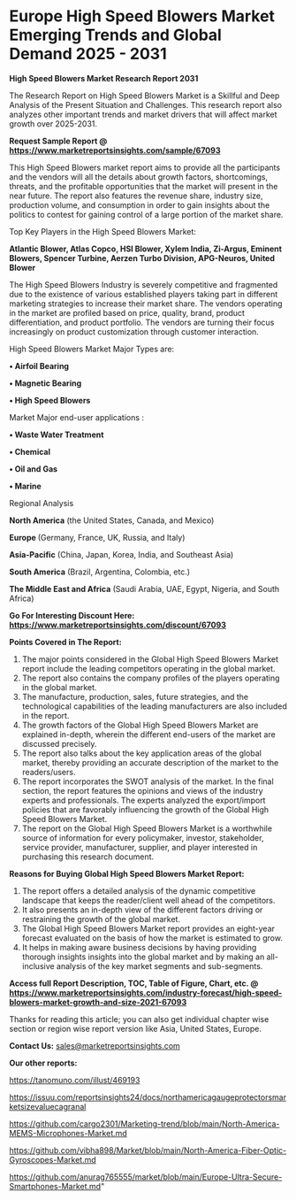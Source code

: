 # Europe High Speed Blowers Market Emerging Trends and Global Demand 2025 - 2031

<strong>High Speed Blowers Market Research Report 2031</strong>

The Research Report on High Speed Blowers Market is a Skillful and Deep Analysis of the Present Situation and Challenges. This research report also analyzes other important trends and market drivers that will affect market growth over 2025-2031.

<strong>Request Sample Report @ <a href=https://www.marketreportsinsights.com/sample/67093>https://www.marketreportsinsights.com/sample/67093</a></strong>

This High Speed Blowers market report aims to provide all the participants and the vendors will all the details about growth factors, shortcomings, threats, and the profitable opportunities that the market will present in the near future. The report also features the revenue share, industry size, production volume, and consumption in order to gain insights about the politics to contest for gaining control of a large portion of the market share.

Top Key Players in the High Speed Blowers Market:

<strong>Atlantic Blower, Atlas Copco, HSI Blower, Xylem India, Zi-Argus, Eminent Blowers, Spencer Turbine, Aerzen Turbo Division, APG-Neuros, United Blower</strong>

The High Speed Blowers Industry is severely competitive and fragmented due to the existence of various established players taking part in different marketing strategies to increase their market share. The vendors operating in the market are profiled based on price, quality, brand, product differentiation, and product portfolio. The vendors are turning their focus increasingly on product customization through customer interaction.

High Speed Blowers Market Major Types are:

<strong>• Airfoil Bearing

• Magnetic Bearing

• High Speed Blowers</strong>

Market Major end-user applications :

<strong>• Waste Water Treatment

• Chemical

• Oil and Gas

• Marine</strong>

Regional Analysis

</u><strong><b>North America</b></strong> (the United States, Canada, and Mexico)

<strong><b>Europe </b></strong>(Germany, France, UK, Russia, and Italy)

<strong><b>Asia-Pacific</b></strong> (China, Japan, Korea, India, and Southeast Asia)

<strong><b>South America</b></strong> (Brazil, Argentina, Colombia, etc.)

<strong><b>The Middle East and Africa</b></strong> (Saudi Arabia, UAE, Egypt, Nigeria, and South Africa)

<strong>Go For Interesting Discount Here: <a href=https://www.marketreportsinsights.com/discount/67093>https://www.marketreportsinsights.com/discount/67093</a></strong>

<strong>Points Covered in The Report:</strong>
<ol>
  <li>The major points considered in the Global High Speed Blowers Market report include the leading competitors operating in the global market.</li>
  <li>The report also contains the company profiles of the players operating in the global market.</li>
  <li>The manufacture, production, sales, future strategies, and the technological capabilities of the leading manufacturers are also included in the report.</li>
  <li>The growth factors of the Global High Speed Blowers Market are explained in-depth, wherein the different end-users of the market are discussed precisely.</li>
  <li>The report also talks about the key application areas of the global market, thereby providing an accurate description of the market to the readers/users.</li>
  <li>The report incorporates the SWOT analysis of the market. In the final section, the report features the opinions and views of the industry experts and professionals. The experts analyzed the export/import policies that are favorably influencing the growth of the Global High Speed Blowers Market.</li>
  <li>The report on the Global High Speed Blowers Market is a worthwhile source of information for every policymaker, investor, stakeholder, service provider, manufacturer, supplier, and player interested in purchasing this research document.</li>
</ol>
<strong>Reasons for Buying Global High Speed Blowers Market Report:</strong>

<ol>
  <li>The report offers a detailed analysis of the dynamic competitive landscape that keeps the reader/client well ahead of the competitors.</li>
  <li>It also presents an in-depth view of the different factors driving or restraining the growth of the global market.</li>
  <li>The Global High Speed Blowers Market report provides an eight-year forecast evaluated on the basis of how the market is estimated to grow.</li>
  <li>It helps in making aware business decisions by having providing thorough insights insights into the global market and by making an all-inclusive analysis of the key market segments and sub-segments.</li>
</ol>
<strong>Access full Report Description, TOC, Table of Figure, Chart, etc. @ <a href=https://www.marketreportsinsights.com/industry-forecast/high-speed-blowers-market-growth-and-size-2021-67093>https://www.marketreportsinsights.com/industry-forecast/high-speed-blowers-market-growth-and-size-2021-67093</a></strong>


Thanks for reading this article; you can also get individual chapter wise section or region wise report version like Asia, United States, Europe.

<strong>Contact Us:</strong>
sales@marketreportsinsights.com

<strong>Our other reports:</strong>

<a href=https://tanomuno.com/illust/469193>https://tanomuno.com/illust/469193</a>

<a href=https://issuu.com/reportsinsights24/docs/northamericagaugeprotectorsmarketsizevaluecagranal>https://issuu.com/reportsinsights24/docs/northamericagaugeprotectorsmarketsizevaluecagranal</a>

<a href=https://github.com/cargo2301/Marketing-trend/blob/main/North-America-MEMS-Microphones-Market.md>https://github.com/cargo2301/Marketing-trend/blob/main/North-America-MEMS-Microphones-Market.md</a>

<a href=https://github.com/vibha898/Market/blob/main/North-America-Fiber-Optic-Gyroscopes-Market.md>https://github.com/vibha898/Market/blob/main/North-America-Fiber-Optic-Gyroscopes-Market.md</a>

<a href=https://github.com/anurag765555/market/blob/main/Europe-Ultra-Secure-Smartphones-Market.md>https://github.com/anurag765555/market/blob/main/Europe-Ultra-Secure-Smartphones-Market.md</a>"
